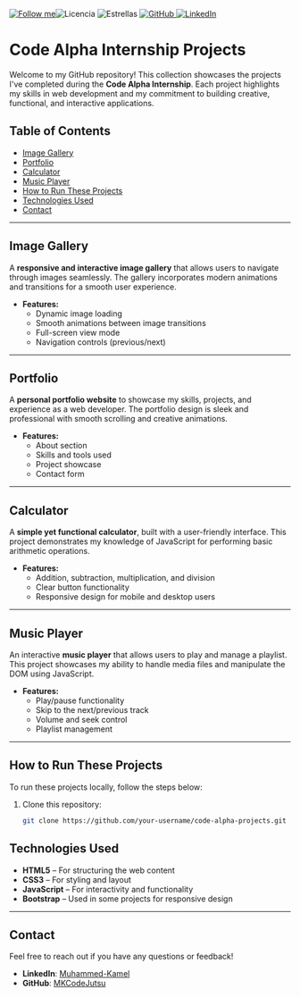 [![Follow me](https://img.shields.io/github/followers/octocat?style=social&label=Follow)](https://github.com/MKCodeJutsu)![Licencia](https://img.shields.io/github/license/MKCodeJutsu/Firebase-Authentication-React-App)
![Estrellas](https://img.shields.io/github/stars/MKCodeJutsu/Firebase-Authentication-React-App)
<a href="https://github.com/MKCodeJutsu" target="_blank">
  <img src="https://img.shields.io/badge/GitHub-181717?style=flat&logo=github&logoColor=white" alt="GitHub"/>
</a>
<a href="https://www.linkedin.com/in/muhammed-kamel/" target="_blank">
  <img src="https://img.shields.io/badge/LinkedIn-0077B5?style=flat&logo=linkedin&logoColor=white" alt="LinkedIn"/>
</a>


# Code Alpha Internship Projects

Welcome to my GitHub repository! This collection showcases the projects I've completed during the **Code Alpha Internship**. Each project highlights my skills in web development and my commitment to building creative, functional, and interactive applications.

## Table of Contents

- [Image Gallery](#image-gallery)
- [Portfolio](#portfolio)
- [Calculator](#calculator)
- [Music Player](#music-player)
- [How to Run These Projects](#how-to-run-these-projects)
- [Technologies Used](#technologies-used)
- [Contact](#contact)

---

## Image Gallery

A **responsive and interactive image gallery** that allows users to navigate through images seamlessly. The gallery incorporates modern animations and transitions for a smooth user experience.

- **Features:**
  - Dynamic image loading
  - Smooth animations between image transitions
  - Full-screen view mode
  - Navigation controls (previous/next)


---

## Portfolio

A **personal portfolio website** to showcase my skills, projects, and experience as a web developer. The portfolio design is sleek and professional with smooth scrolling and creative animations.

- **Features:**
  - About section
  - Skills and tools used
  - Project showcase
  - Contact form



---

## Calculator

A **simple yet functional calculator**, built with a user-friendly interface. This project demonstrates my knowledge of JavaScript for performing basic arithmetic operations.

- **Features:**
  - Addition, subtraction, multiplication, and division
  - Clear button functionality
  - Responsive design for mobile and desktop users



---

## Music Player

An interactive **music player** that allows users to play and manage a playlist. This project showcases my ability to handle media files and manipulate the DOM using JavaScript.

- **Features:**
  - Play/pause functionality
  - Skip to the next/previous track
  - Volume and seek control
  - Playlist management



---

## How to Run These Projects

To run these projects locally, follow the steps below:

1. Clone this repository:
   ```bash
   git clone https://github.com/your-username/code-alpha-projects.git


## Technologies Used

- **HTML5** – For structuring the web content
- **CSS3** – For styling and layout
- **JavaScript** – For interactivity and functionality
- **Bootstrap** – Used in some projects for responsive design

---

## Contact

Feel free to reach out if you have any questions or feedback!

- **LinkedIn**: [Muhammed-Kamel](linkedin.com/in/muhammed-kamel/)
- **GitHub**: [MKCodeJutsu](https://github.com/your-username](https://github.com/MKCodeJutsu))

